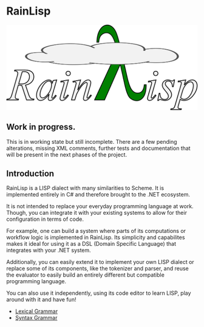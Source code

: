 # RainLisp

![Cloudy RainLisp Logo](Artwork/RainLisp-Colored.svg)

## Work in progress.

This is in working state but still incomplete. There are a few pending alterations, missing XML comments, further tests and documentation that will be present in the next phases of the project.

## Introduction
RainLisp is a LISP dialect with many similarities to Scheme. It is implemented entirely in C# and therefore brought to the .NET ecosystem.

It is not intended to replace your everyday programming language at work. Though, you can integrate it with your existing systems to allow for their configuration in terms of code.

For example, one can build a system where parts of its computations or workflow logic is implemented in RainLisp. Its simplicity and capabilites makes it ideal for using it as a DSL (Domain Specific Language) that integrates with your .NET system.

Additionally, you can easily extend it to implement your own LISP dialect or replace some of its components, like the tokenizer and parser, and reuse the evaluator to easily build an entirely different but compatible programming language.

You can also use it independently, using its code editor to learn LISP, play around with it and have fun!

- [Lexical Grammar](<RainLisp/Grammar/Lexical Grammar.md>)
- [Syntax Grammar](<RainLisp/Grammar/Syntax Grammar.md>)
